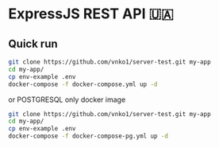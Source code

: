 # ExpressJS REST API 🇺🇦

## Quick run

```bash
git clone https://github.com/vnko1/server-test.git my-app
cd my-app/
cp env-example .env
docker-compose -f docker-compose.yml up -d
```

or POSTGRESQL only docker image

```bash
git clone https://github.com/vnko1/server-test.git my-app
cd my-app/
cp env-example .env
docker-compose -f docker-compose-pg.yml up -d
```
